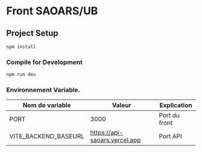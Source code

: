 # Front SAOARS/UB

## Project Setup

```sh
npm install
```

### Compile for Development

```sh
npm run dev
```

### Environnement Variable.

| Nom de variable            | Valeur                            | Explication                |
| -------------------------- | --------------------------------- | -------------------------- |
| PORT                       | 3000                              | Port du front              |
| VITE_BACKEND_BASEURL       | https://api-saoars.vercel.app     | Port API                   |
